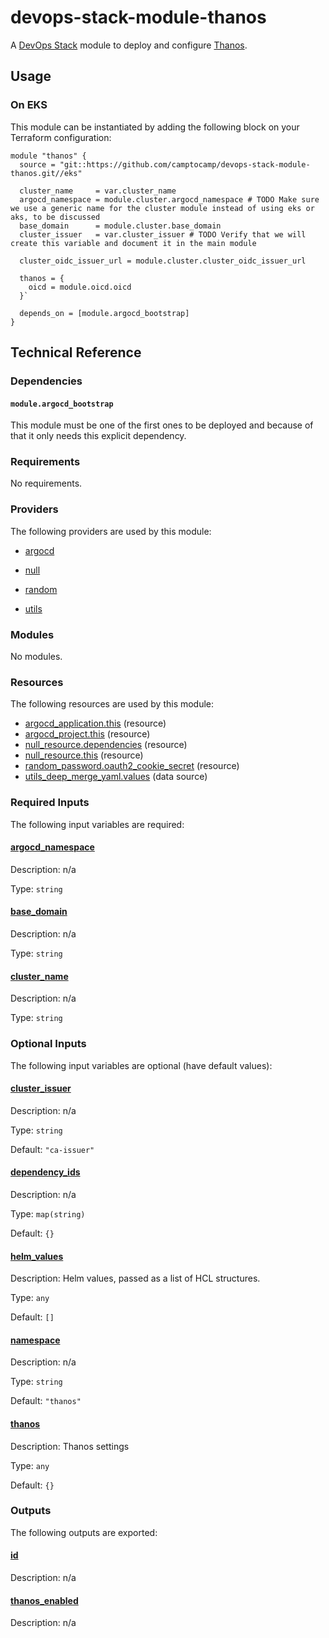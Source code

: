 # devops-stack-module-thanos

A [DevOps Stack](https://devops-stack.io) module to deploy and configure [Thanos](https://thanos.io).

## Usage

### On EKS

This module can be instantiated by adding the following block on your Terraform configuration:

```hcl
module "thanos" {
  source = "git::https://github.com/camptocamp/devops-stack-module-thanos.git//eks"

  cluster_name     = var.cluster_name
  argocd_namespace = module.cluster.argocd_namespace # TODO Make sure we use a generic name for the cluster module instead of using eks or aks, to be discussed
  base_domain      = module.cluster.base_domain
  cluster_issuer   = var.cluster_issuer # TODO Verify that we will create this variable and document it in the main module

  cluster_oidc_issuer_url = module.cluster.cluster_oidc_issuer_url

  thanos = {
    oicd = module.oicd.oicd
  }`

  depends_on = [module.argocd_bootstrap]
}
```

## Technical Reference

### Dependencies

#### `module.argocd_bootstrap`

This module must be one of the first ones to be deployed and because of that it only needs this explicit dependency.

<!-- BEGIN_TF_DOCS -->
### Requirements

No requirements.

### Providers

The following providers are used by this module:

- <a name="provider_argocd"></a> [argocd](#provider\_argocd)

- <a name="provider_null"></a> [null](#provider\_null)

- <a name="provider_random"></a> [random](#provider\_random)

- <a name="provider_utils"></a> [utils](#provider\_utils)

### Modules

No modules.

### Resources

The following resources are used by this module:

- [argocd_application.this](https://registry.terraform.io/providers/oboukili/argocd/latest/docs/resources/application) (resource)
- [argocd_project.this](https://registry.terraform.io/providers/oboukili/argocd/latest/docs/resources/project) (resource)
- [null_resource.dependencies](https://registry.terraform.io/providers/hashicorp/null/latest/docs/resources/resource) (resource)
- [null_resource.this](https://registry.terraform.io/providers/hashicorp/null/latest/docs/resources/resource) (resource)
- [random_password.oauth2_cookie_secret](https://registry.terraform.io/providers/hashicorp/random/latest/docs/resources/password) (resource)
- [utils_deep_merge_yaml.values](https://registry.terraform.io/providers/cloudposse/utils/latest/docs/data-sources/deep_merge_yaml) (data source)

### Required Inputs

The following input variables are required:

#### <a name="input_argocd_namespace"></a> [argocd\_namespace](#input\_argocd\_namespace)

Description: n/a

Type: `string`

#### <a name="input_base_domain"></a> [base\_domain](#input\_base\_domain)

Description: n/a

Type: `string`

#### <a name="input_cluster_name"></a> [cluster\_name](#input\_cluster\_name)

Description: n/a

Type: `string`

### Optional Inputs

The following input variables are optional (have default values):

#### <a name="input_cluster_issuer"></a> [cluster\_issuer](#input\_cluster\_issuer)

Description: n/a

Type: `string`

Default: `"ca-issuer"`

#### <a name="input_dependency_ids"></a> [dependency\_ids](#input\_dependency\_ids)

Description: n/a

Type: `map(string)`

Default: `{}`

#### <a name="input_helm_values"></a> [helm\_values](#input\_helm\_values)

Description: Helm values, passed as a list of HCL structures.

Type: `any`

Default: `[]`

#### <a name="input_namespace"></a> [namespace](#input\_namespace)

Description: n/a

Type: `string`

Default: `"thanos"`

#### <a name="input_thanos"></a> [thanos](#input\_thanos)

Description: Thanos settings

Type: `any`

Default: `{}`

### Outputs

The following outputs are exported:

#### <a name="output_id"></a> [id](#output\_id)

Description: n/a

#### <a name="output_thanos_enabled"></a> [thanos\_enabled](#output\_thanos\_enabled)

Description: n/a
<!-- END_TF_DOCS -->

<!-- BEGIN_TF_DOCS_EKS -->
<!-- END_TF_DOCS_EKS -->
